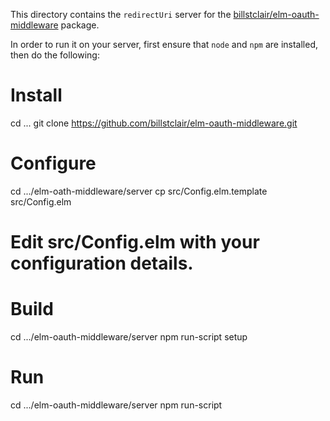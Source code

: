 This directory contains the `redirectUri` server for the [billstclair/elm-oauth-middleware](http://package.elm-lang.org/packages/billstclair/elm-oauth-middleware/latest) package.

In order to run it on your server, first ensure that `node` and `npm` are installed, then do the following:

# Install
cd ...
git clone https://github.com/billstclair/elm-oauth-middleware.git

# Configure
cd .../elm-oath-middleware/server
cp src/Config.elm.template src/Config.elm
# Edit src/Config.elm with your configuration details.

# Build
cd .../elm-oauth-middleware/server
npm run-script setup

# Run
cd .../elm-oauth-middleware/server
npm run-script
